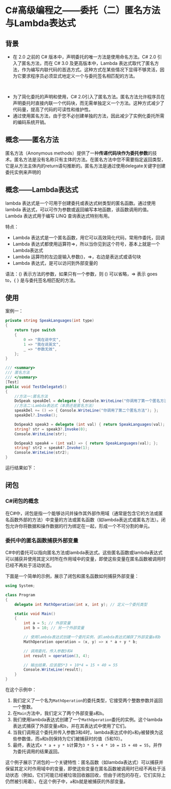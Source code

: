 # C#高级编程之——委托（二）匿名方法与Lambda表达式

## 背景

- 在 2.0 之前的 C# 版本中，声明委托的唯一方法是使用命名方法。C# 2.0 引入了匿名方法，而在 C# 3.0 及更高版本中，Lambda 表达式取代了匿名方法，作为编写内联代码的首选方式。这种方式在某些情况下显得不够灵活，因为它要求程序员必须显式地定义一个与委托签名相匹配的方法。
<br>

- 为了简化委托的声明和使用，C# 2.0引入了匿名方法。匿名方法允许程序员在声明委托时直接内联一个代码块，而无需单独定义一个方法。这种方式减少了代码量，提高了代码的可读性和维护性。
- 通过使用匿名方法，由于您不必创建单独的方法，因此减少了实例化委托所需的编码系统开销。

## 概念——匿名方法

匿名方法（Anonymous methods）提供了一种**传递代码块作为委托参数**的技术。匿名方法是没有名称只有主体的方法。在匿名方法中您不需要指定返回类型，它是从方法主体内的return语句推断的。匿名方法是通过使用delegate关键字创建委托实例来声明的

## 概念——Lambda表达式

lambda 表达式是一个可用于创建委托或表达式树类型的匿名函数。通过使用 lambda 表达式，可以可作为参数或返回编写本地函数，该函数调用的值。Lambda 表达式用于编写 LINQ 查询表达式特别有用。

特点：

- Lambda 表达式是一个匿名函数，用它可以高效简化代码，常用作委托，回调
- Lambda 表达式都使用运算符=>，所以当你见到这个符号，基本上就是一个Lambda表达式
- Lambda 运算符的左边是输入参数()，=>，右边是表达式或语句块
- Lambda 表达式，是可以访问到外部变量的
  
语法：() 表示方法的参数，如果只有一个参数，则 () 可以省略，=> 表示 goes to，{ } 是与委托签名相匹配的方法。

## 使用

案例一：

```csharp
private string SpeakLanguages(int type)
{
    return type switch
    {
        0 => "我在说中文",
        1 => "我在说英文",
        _ => "参数无效",
    };
}

/// <summary>
/// 匿名方法
/// </summary>
[Test]
public void TestDelegate5()
{
    //方法一:匿名方法
    DoSpeak speakDel = delegate { Console.WriteLine("你调用了第一个匿名方法"); };
    //方法二:Lambda表达式（本质还是匿名方法）
    speakDel += () => { Console.WriteLine("你调用了第二个匿名方法"); };
    speakDel?.Invoke();

    DoSpeak3 speak3 = delegate (int val) { return SpeakLanguages(val); };
    string? str = speak3?.Invoke(0);
    Console.WriteLine(str);

    DoSpeak3 speak4 = (int val) => { return SpeakLanguages(val); };
    string? str2 = speak4?.Invoke(1);
    Console.WriteLine(str2);
}
```

运行结果如下：

## 闭包

### C#闭包的概念

在C#中，闭包是指一个能够访问并操作其外部作用域（通常是包含它的方法或匿名函数外部的方法）中变量的方法或匿名函数（如lambda表达式或匿名方法）。闭包允许你将数据和操作数据的行为绑定在一起，形成一个不可分割的单元。

### 委托中的匿名函数捕获外部变量

C#中的委托可以指向匿名方法或lambda表达式。这些匿名函数或lambda表达式可以捕获并使用其定义时所在作用域中的变量，即使这些变量在匿名函数被调用时已经不再处于活动状态。

下面是一个简单的示例，展示了闭包和匿名函数如何捕获外部变量：

```csharp
using System;

class Program
{
    delegate int MathOperation(int x, int y); // 定义一个委托类型

    static void Main()
    {
        int a = 5; // 外部变量
        int b = 10; // 另一个外部变量

        // 使用lambda表达式创建一个委托实例，该lambda表达式捕获了外部变量a和b
        MathOperation operation = (x, y) => x * a + y * b;

        // 调用委托，传入参数3和4
        int result = operation(3, 4);

        // 输出结果，应该是5*3 + 10*4 = 15 + 40 = 55
        Console.WriteLine(result);
    }
}
```

在这个示例中：

1. 我们定义了一个名为`MathOperation`的委托类型，它接受两个整数参数并返回一个整数。
2. 在`Main`方法中，我们定义了两个外部变量`a`和`b`。
3. 我们使用lambda表达式创建了一个`MathOperation`委托的实例。这个lambda表达式捕获了外部变量`a`和`b`，并在其表达式中使用了它们。
4. 当我们调用这个委托并传入参数3和4时，lambda表达式中的`x`和`y`被替换为这些参数值，而`a`和`b`则保持为它们被捕获时的值（5和10）。
5. 最终，表达式`x * a + y * b`计算为`3 * 5 + 4 * 10 = 15 + 40 = 55`，并作为委托调用的结果返回。

这个例子展示了闭包的一个关键特性：匿名函数（如lambda表达式）可以捕获并保留其定义时作用域中的变量，即使这些变量在匿名函数被调用时已经不再处于活动状态（例如，它们可能已经被垃圾回收器回收，但由于闭包的存在，它们实际上仍然被引用着）。在这个例子中，`a`和`b`就是被捕获的外部变量。
